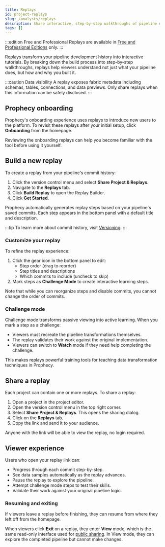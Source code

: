 ```yaml
---
title: Replays
id: project-replays
slug: /analysts/replays
description: Share interactive, step-by-step walkthroughs of pipeline development
tags: []
---
```


:::edition Free and Professional
Replays are available in [Free and Professional Editions](/getting-started/editions/) only.
:::

Replays transform your pipeline development history into interactive tutorials. By breaking down the build process into step-by-step walkthroughs, replays help viewers understand not just what your pipeline does, but how and why you built it.

:::caution Data visibility
A replay exposes fabric metadata including schemas, tables, connections, and data previews. Only share replays when this information can be safely disclosed.
:::

## Prophecy onboarding

Prophecy's onboarding experience uses replays to introduce new users to the platform. To revisit these replays after your initial setup, click **Onboarding** from the homepage.

Reviewing the onboarding replays can help you become familiar with the tool before using it yourself.

## Build a new replay

To create a replay from your pipeline's commit history:

1. Click the version control menu and select **Share Project & Replays**.
1. Navigate to the **Replays** tab.
1. Click **Build Replay** to open the Replay Builder.
1. Click **Get Started**.

Prophecy automatically generates replay steps based on your pipeline's saved commits. Each step appears in the bottom panel with a default title and description.

:::tip
To learn more about commit history, visit [Versioning](/analysts/versioning).
:::

### Customize your replay

To refine the replay experience:

1. Click the gear icon in the bottom panel to edit:
   - Step order (drag to reorder)
   - Step titles and descriptions
   - Which commits to include (uncheck to skip)
1. Mark steps as **Challenge Mode** to create interactive learning steps.

Note that while you can reorganize steps and disable commits, you cannot change the order of commits.

### Challenge mode

Challenge mode transforms passive viewing into active learning. When you mark a step as a challenge:

- Viewers must recreate the pipeline transformations themselves.
- The replay validates their work against the original implementation.
- Viewers can switch to **Watch** mode if they need help completing the challenge.

This makes replays powerful training tools for teaching data transformation techniques in Prophecy.

## Share a replay

Each project can contain one or more replays. To share a replay:

1. Open a project in the project editor.
1. Open the version control menu in the top right corner.
1. Select **Share Project & Replays**. This opens the sharing dialog.
1. Click on the **Replays** tab.
1. Copy the link and send it to your audience.

Anyone with the link will be able to view the replay, no login required.

## Viewer experience

Users who open your replay link can:

- Progress through each commit step-by-step.
- See data samples automatically as the replay advances.
- Pause the replay to explore the pipeline.
- Attempt challenge mode steps to test their skills.
- Validate their work against your original pipeline logic.

### Resuming and exiting

If viewers leave a replay before finishing, they can resume from where they left off from the homepage.

When viewers click **Exit** on a replay, they enter **View** mode, which is the same read-only interface used for [public sharing](/analysts/project-sharing). In View mode, they can explore the completed pipeline but cannot make changes.
